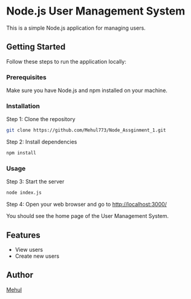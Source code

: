 # Node.js User Management System

This is a simple Node.js application for managing users.

## Getting Started

Follow these steps to run the application locally:

### Prerequisites

Make sure you have Node.js and npm installed on your machine.

### Installation

Step 1: Clone the repository

```bash
git clone https://github.com/Mehul773/Node_Assginment_1.git
```

Step 2: Install dependencies

```bash
npm install
```

### Usage

Step 3: Start the server

```bash
node index.js
```

Step 4: Open your web browser and go to [http://localhost:3000/](http://localhost:3000/)

You should see the home page of the User Management System.

## Features

- View users
- Create new users

## Author

[Mehul](https://github.com/Mehul773)

